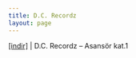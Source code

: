 ```yaml
---
title: D.C. Recordz
layout: page
---
```


<a href="https://cloud.mail.ru/public/983c23016470/D.C.%20Recordz%20-%20Asansor%20Kat.1" target="_blank">[indir]</a> | D.C. Recordz &#8211; Asansör kat.1